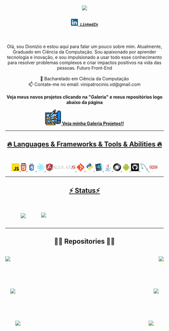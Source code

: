 <h1 align="center">
  <a href="https://git.io/typing-svg">
    <img src="https://readme-typing-svg.demolab.com?font=Fira+Code&pause=1000&color=BDF715&random=false&width=435&lines=Ol%C3%A1+meu+nome+%C3%A9+Dionizio%2C+Bem+Vindo!!!">
  </a>
</h1>

<h5 align="center">
  <code><a href="https://www.linkedin.com/in/vinicius-dionizio-6ab542217/" title="LinkedIn Profile"><img width="22" src="images/linkedin.svg"> LinkedIn</a></code>
</h5>
<br>
<p align="center">
  Olá, sou Dionizio e estou aqui para falar um pouco sobre mim. Atualmente, Graduado em Ciência da Computação. Sou apaixonado por aprender tecnologia e inovação, e sou impulsionado a usar todo esse conhecimento para resolver problemas complexos e criar impactos positivos na vida das pessoas. Futuro Front-End
  <br>
  <br>
  🌱 Bacharelado em Ciência da Computação
  <br>
  📫 Contate-me no email: vinipatrocinio.vd@gmail.com
  <br>
 <br>
  <strong> Veja meus novos projetos clicando na "Galeria" e meus repositórios logo abaixo da página </strong>

<br>

</p>

<div align=center>
<a href="https://dionizioo.github.io/gallery/">
  <img src="https://raw.githubusercontent.com/Dionizioo/dionizioo/main/images/projeto.png" alt="Galeria de Projetos" width="50">
  <strong>Veja minha Galeria Projetos!!</strong
</a>
</div>
<hr>
<h2 align="center">🔥 Languages & Frameworks & Tools & Abilities 🔥</h2>
<br>
<p align="center">
  <code><img title="Javascript" height="25" src="images/javascript.svg"></code>
  <code><img title="HTML5" height="25" src="images/html5.svg"></code>
  <code><img title="CSS" height="25" src="images/css.svg"></code>
  <code><img title="React" height="25" src="images/react-original.svg"></code>
  <code><img title="AngularJS" height="25" src="images/angularjs.png"></code>
  <code><img title="Git" height="25" src="images/git-original.svg"></code>
  <code><img title="Python" height="25" src="images/python-original.svg"></code>
  <code><img title="Visual Studio Code" height="25" src="images/vscode.png"></code>
  <code><img title="Java" height="25" src="images/java-original.svg"></code>
  <code><img title="JSON" height="25" src="images/json.svg"></code>
  <code><img title="Android" height="25" src="images/android.svg"></code>
  <code><img title="GitHub" height="25" src="images/github.svg"></code>
  <code><img title="MySQL" height="25" src="images/mysql.svg"></code>
  <code><img title="npm" height="25" src="images/npm.svg"></code>
</p>
<hr>

<h2 align="center">⚡ Status⚡</h2>
<br>
<p align=center>
  <div align=center>
    <a href="https://streak-stats.demolab.com?user=Dionizioo&theme=midnight-purple" title="Go to Source">
      <img align="right" width=390 src="https://streak-stats.demolab.com?user=Dionizioo&theme=midnight-purple" />
    </a>
  </div>
  <div align=center>
    <a href="https://github.com/anuraghazra/github-readme-stats">
      <img height=200 align="center" src="https://github-readme-stats.vercel.app/api/top-langs/?username=zumrudu-anka&hide=c%23,powershell,Mathematica,Ruby,Objective-C,Objective-C%2b%2b,Cuda&title_color=61dafb&text_color=ffffff&icon_color=61dafb&bg_color=20232a&langs_count=8&layout=compact&border_color=61dafb&hide_border=true&size_weight=0.5&count_weight=0.5" />
    </a>
  </div>
  <br>
</p>

<hr>

<h2 align="center">👨‍💻 Repositories 👨‍💻</h2>
<br>
<div width="100%" align="center">
  <a align="left" href="https://github.com/Dionizioo/Projects_JavaScript" title="Projects JavaScript">
    <img align="left" height="115" src="https://github-readme-stats.vercel.app/api/pin/?username=Dionizioo&repo=Projects_JavaScript&theme=react&border_color=61dafb&border_radius=10">
  </a>
  <a align="right" href="https://github.com/Dionizioo/Linguagem-Java" title="Linguagem Java">
    <img align="right" height="115" src="https://github-readme-stats.vercel.app/api/pin/?username=Dionizioo&repo=Linguagem-Java&theme=react&border_color=61dafb&border_radius=10">
  </a>
</div>
<br/><br/><br/><br/><br/><br/>
<div width="100%" align="center">
  <a align="left" href="https://github.com/Dionizioo/Projetos-inteligencia-Artificial" title="Projetos Inteligência Artificial">
    <img align="left" height="115" src="https://github-readme-stats.vercel.app/api/pin/?username=Dionizioo&repo=Projetos-inteligencia-Artificial&theme=react&border_color=61dafb&border_radius=10">
  </a>
  <a align="right" href="https://github.com/Dionizioo/Projects_React" title="Projetos React">
    <img align="right" height="115" src="https://github-readme-stats.vercel.app/api/pin/?username=Dionizioo&repo=Projects_React&theme=react&border_color=61dafb&border_radius=10">
</a>
</div>
<br/><br/><br/><br/><br/><br/>
<div width="100%" align="center">
  <a align="left" href="https://github.com/Dionizioo/Movie_Project" title="Movie Project">
    <img align="left" height="115" src="https://github-readme-stats.vercel.app/api/pin/?username=Dionizioo&repo=Movie_Project&theme=react&border_color=61dafb&border_radius=10">
  </a>
  <a align="right" href="https://github.com/Dionizioo?tab=repositories" title="Dionizioo Repositories">
    <img align="right" height="115" src="https://github-readme-stats.vercel.app/api/pin/?username=Dionizioo&repo=Dionizioo&theme=react&border_color=61dafb&border_radius=10">
  </a>
</div>
<br/><br/><br/><br/><br/><br/>

